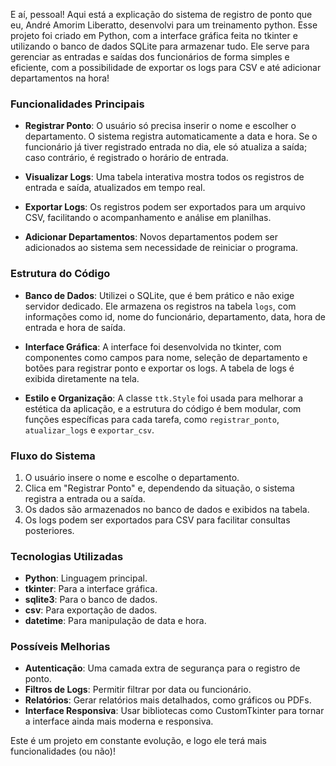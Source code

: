 E aí, pessoal! Aqui está a explicação do sistema de registro de ponto que eu, André Amorim Liberatto, desenvolvi para um treinamento python. Esse projeto foi criado em Python, com a interface gráfica feita no tkinter e utilizando o banco de dados SQLite para armazenar tudo. Ele serve para gerenciar as entradas e saídas dos funcionários de forma simples e eficiente, com a possibilidade de exportar os logs para CSV e até adicionar departamentos na hora!

### Funcionalidades Principais
- **Registrar Ponto**: O usuário só precisa inserir o nome e escolher o departamento. O sistema registra automaticamente a data e hora. Se o funcionário já tiver registrado entrada no dia, ele só atualiza a saída; caso contrário, é registrado o horário de entrada.
  
- **Visualizar Logs**: Uma tabela interativa mostra todos os registros de entrada e saída, atualizados em tempo real.

- **Exportar Logs**: Os registros podem ser exportados para um arquivo CSV, facilitando o acompanhamento e análise em planilhas.

- **Adicionar Departamentos**: Novos departamentos podem ser adicionados ao sistema sem necessidade de reiniciar o programa.

### Estrutura do Código
- **Banco de Dados**: Utilizei o SQLite, que é bem prático e não exige servidor dedicado. Ele armazena os registros na tabela `logs`, com informações como id, nome do funcionário, departamento, data, hora de entrada e hora de saída.
  
- **Interface Gráfica**: A interface foi desenvolvida no tkinter, com componentes como campos para nome, seleção de departamento e botões para registrar ponto e exportar os logs. A tabela de logs é exibida diretamente na tela.
  
- **Estilo e Organização**: A classe `ttk.Style` foi usada para melhorar a estética da aplicação, e a estrutura do código é bem modular, com funções específicas para cada tarefa, como `registrar_ponto`, `atualizar_logs` e `exportar_csv`.

### Fluxo do Sistema
1. O usuário insere o nome e escolhe o departamento.
2. Clica em "Registrar Ponto" e, dependendo da situação, o sistema registra a entrada ou a saída.
3. Os dados são armazenados no banco de dados e exibidos na tabela.
4. Os logs podem ser exportados para CSV para facilitar consultas posteriores.

### Tecnologias Utilizadas
- **Python**: Linguagem principal.
- **tkinter**: Para a interface gráfica.
- **sqlite3**: Para o banco de dados.
- **csv**: Para exportação de dados.
- **datetime**: Para manipulação de data e hora.

### Possíveis Melhorias
- **Autenticação**: Uma camada extra de segurança para o registro de ponto.
- **Filtros de Logs**: Permitir filtrar por data ou funcionário.
- **Relatórios**: Gerar relatórios mais detalhados, como gráficos ou PDFs.
- **Interface Responsiva**: Usar bibliotecas como CustomTkinter para tornar a interface ainda mais moderna e responsiva.

Este é um projeto em constante evolução, e logo ele terá mais funcionalidades (ou não)!
